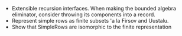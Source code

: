 -  Extensible recursion interfaces. When making the bounded algebra eliminator, consider throwing its components into a record.
- Represent simple rows as finite subsets \'a la Firsov and Uustalu.
- Show that SimpleRows are isomorphic to the finite representation